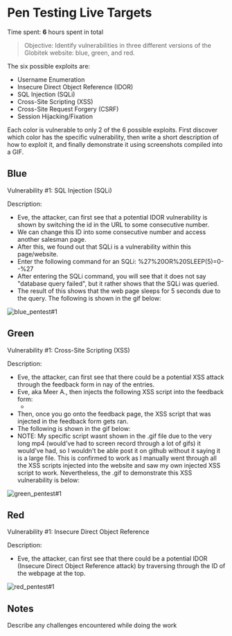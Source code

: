 # Pen Testing Live Targets

Time spent: **6** hours spent in total

> Objective: Identify vulnerabilities in three different versions of the Globitek website: blue, green, and red.

The six possible exploits are:

* Username Enumeration
* Insecure Direct Object Reference (IDOR)
* SQL Injection (SQLi)
* Cross-Site Scripting (XSS)
* Cross-Site Request Forgery (CSRF)
* Session Hijacking/Fixation

Each color is vulnerable to only 2 of the 6 possible exploits. First discover which color has the specific vulnerability, then write a short description of how to exploit it, and finally demonstrate it using screenshots compiled into a GIF.

## Blue

Vulnerability #1: SQL Injection (SQLi)

Description: 
* Eve, the attacker, can first see that a potential IDOR vulnerability is shown by switching the id in the URL to some consecutive number. 
* We can change this ID into some consecutive number and access another salesman page.
* After this, we found out that SQLi is a vulnerability within this page/website.
* Enter the following command for an SQLi: %27%20OR%20SLEEP(5)=0--%27
* After entering the SQLi command, you will see that it does not say "database query failed", but it rather shows that the SQLi was queried.
* The result of this shows that the web page sleeps for 5 seconds due to the query. The following is shown in the gif below:

![blue_pentest#1](https://user-images.githubusercontent.com/96878742/200104845-2bab7c50-953d-4e40-8375-3e35ea1641e2.gif)


## Green

Vulnerability #1: Cross-Site Scripting (XSS)

Description:
* Eve, the attacker, can first see that there could be a potential XSS attack through the feedback form in nay of the entries.
* Eve, aka Meer A., then injects the following XSS script into the feedback form: 
    * <script>alert('Meer A. found the XSS!');</script> 
* Then, once you go onto the feedback page, the XSS script that was injected in the feedback form gets ran.
* The following is shown in the gif below:
* NOTE: My specific script wasnt shown in the .gif file due to the very long mp4 (would've had to screen record through a lot of gifs) it would've had, so I wouldn't be able post it on github without it saying it is a large file. This is confirmed to work as I manually went through all the XSS scripts injected into the website and saw my own injected XSS script to work. Nevertheless, the .gif to demonstrate this XSS vulnerability is below:

![green_pentest#1](https://user-images.githubusercontent.com/96878742/200104851-667bcf2f-15f1-4ad1-95b5-ea1c68a1eb70.gif)


## Red

Vulnerability #1: Insecure Direct Object Reference

Description:
* Eve, the attacker, can first see that there could be a potential IDOR (Insecure Direct Object Reference attack) by traversing through the ID of the webpage at the top.

![red_pentest#1](https://user-images.githubusercontent.com/96878742/200104861-f33b4054-0178-4a2a-85a2-4c6d89bd6d4c.gif)


## Notes

Describe any challenges encountered while doing the work

